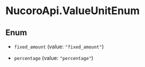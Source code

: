 # NucoroApi.ValueUnitEnum

## Enum


* `fixed_amount` (value: `"fixed_amount"`)

* `percentage` (value: `"percentage"`)


